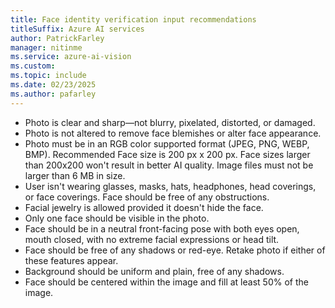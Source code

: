 ```yaml
---
title: Face identity verification input recommendations
titleSuffix: Azure AI services
author: PatrickFarley
manager: nitinme
ms.service: azure-ai-vision
ms.custom:
ms.topic: include
ms.date: 02/23/2025
ms.author: pafarley
---
```


- Photo is clear and sharp—not blurry, pixelated, distorted, or damaged.
- Photo is not altered to remove face blemishes or alter face appearance.
- Photo must be in an RGB color supported format (JPEG, PNG, WEBP, BMP). Recommended Face size is 200 px x 200 px. Face sizes larger than 200x200 won't result in better AI quality. Image files must not be larger than 6 MB in size.
- User isn't wearing glasses, masks, hats, headphones, head coverings, or face coverings. Face should be free of any obstructions.
- Facial jewelry is allowed provided it doesn't hide the face.
- Only one face should be visible in the photo.
- Face should be in a neutral front-facing pose with both eyes open, mouth closed, with no extreme facial expressions or head tilt.
- Face should be free of any shadows or red-eye. Retake photo if either of these features appear.
- Background should be uniform and plain, free of any shadows.
- Face should be centered within the image and fill at least 50% of the image.